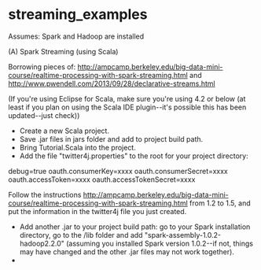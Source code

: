 streaming_examples
==================

Assumes: Spark and Hadoop are installed


(A) Spark Streaming (using Scala)

Borrowing pieces of: http://ampcamp.berkeley.edu/big-data-mini-course/realtime-processing-with-spark-streaming.html and http://www.pwendell.com/2013/09/28/declarative-streams.html

(If you're using Eclipse for Scala, make sure you're using 4.2 or below (at least if you plan on using the Scala IDE plugin--it's possible this has been updated--just check))


* Create a new Scala project.
* Save .jar files in jars folder and add to project build path.
* Bring Tutorial.Scala into the project.
* Add the file "twitter4j.properties" to the root for your project directory:

debug=true
oauth.consumerKey=xxxx
oauth.consumerSecret=xxxx
oauth.accessToken=xxxx
oauth.accessTokenSecret=xxxx

Follow the instructions http://ampcamp.berkeley.edu/big-data-mini-course/realtime-processing-with-spark-streaming.html from 1.2 to 1.5, and put the information in the twitter4j file you just created.

* Add another .jar to your project build path: go to your Spark installation directory, go to the /lib folder and add "spark-assembly-1.0.2-hadoop2.2.0" (assuming you installed Spark version 1.0.2--if not, things may have changed and the other .jar files may not work together).
* 
